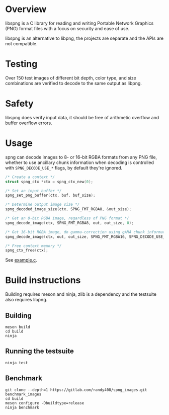 # Overview

libspng is a C library for reading and writing Portable Network Graphics (PNG) 
format files with a focus on security and ease of use.

libspng is an alternative to libpng, the projects are separate and the APIs are
not compatible.

# Testing

Over 150 test images of different bit depth, color type, and size combinations 
are verified to decode to the same output as libpng.

# Safety

libspng does verify input data, it should be free of arithmetic overflow and buffer 
overflow errors.

# Usage

spng can decode images to 8- or 16-bit RGBA formats from any PNG file, whether to use
ancillary chunk information when decoding is controlled with `SPNG_DECODE_USE_*` flags,
by default they're ignored.

```c
/* Create a context */
struct spng_ctx *ctx = spng_ctx_new(0);

/* Set an input buffer */
spng_set_png_buffer(ctx, buf, buf_size);

/* Determine output image size */
spng_decoded_image_size(ctx, SPNG_FMT_RGBA8, &out_size);

/* Get an 8-bit RGBA image, regardless of PNG format */
spng_decode_image(ctx, SPNG_FMT_RGBA8, out, out_size, 0);

/* Get 16-bit RGBA image, do gamma-correction using gAMA chunk information if available.*/
spng_decode_image(ctx, out, out_size, SPNG_FMT_RGBA16, SPNG_DECODE_USE_GAMA);

/* Free context memory */
spng_ctx_free(ctx);
```

See [example.c](https://gitlab.com/randy408/libspng/blob/master/example.c).


# Build instructions

Building requires meson and ninja, zlib is a dependency and the testsuite also 
requires libpng.

## Building
```
meson build
cd build
ninja
```

## Running the testsuite
```
ninja test
```

## Benchmark

```
git clone --depth=1 https://gitlab.com/randy408/spng_images.git benchmark_images
cd build
meson configure -Dbuildtype=release
ninja benchmark
```
